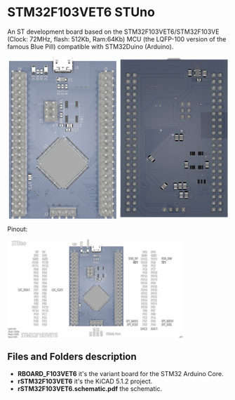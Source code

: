 # STM32F103VET6 STUno

An ST development board based on the STM32F103VET6/STM32F103VE (Clock: 72MHz, flash: 512Kb, Ram:64Kb) MCU (the LQFP-100 version of the famous Blue Pill) compatible with STM32Duino (Arduino).

<img align="top" src="rSTM32F103VET6.main.jpg" />

Pinout:

<img align="top" width=80% src="rSTM32F103VET6.pinout.jpg" />


## Files and Folders description

- **RBOARD_F103VET6** it's the variant board for the STM32 Arduino Core.
- **rSTM32F103VET6** it's the KiCAD 5.1.2 project.
- **rSTM32F103VET6.schematic.pdf** the schematic.

